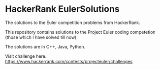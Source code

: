 # HackerRank EulerSolutions
The solutions to the Euler competition problems from HackerRank.

This repository contains solutions to the Project Euler coding competetion (those which I have solved till now)

The solutions are in C++, Java, Python.

Visit challenge here. https://www.hackerrank.com/contests/projecteuler/challenges
